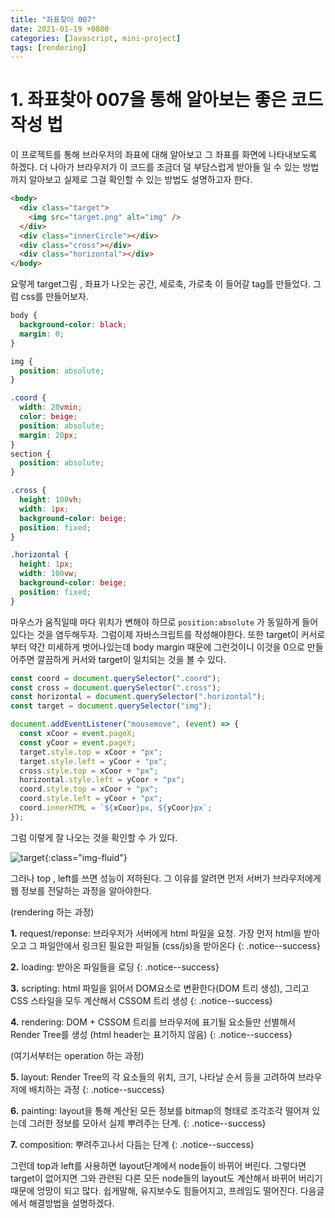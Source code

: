 ```yaml
---
title: "좌표찾아 007"
date: 2021-01-19 +0800
categories: [Javascript, mini-project]
tags: [rendering]
---
```


# 1. 좌표찾아 007을 통해 알아보는 좋은 코드작성 법

이 프로젝트를 통해 브라우저의 좌표에 대해 알아보고 그 좌표를 화면에 나타내보도록 하겠다. 더 나아가 브라우저가 이 코드를 조금더 덜 부담스럽게 받아들 일 수 있는 방법까지 알아보고 실제로 그걸 확인할 수 있는 방법도 설명하고자 한다.

```html
<body>
  <div class="target">
    <img src="target.png" alt="img" />
  </div>
  <div class="innerCircle"></div>
  <div class="cross"></div>
  <div class="horizontal"></div>
</body>
```

요렇게 target그림 , 좌표가 나오는 공간, 세로축, 가로축 이 들어갈 tag를 만들었다. 그럼 css를 만들어보자.

```css
body {
  background-color: black;
  margin: 0;
}

img {
  position: absolute;
}

.coord {
  width: 20vmin;
  color: beige;
  position: absolute;
  margin: 20px;
}
section {
  position: absolute;
}

.cross {
  height: 100vh;
  width: 1px;
  background-color: beige;
  position: fixed;
}

.horizontal {
  height: 1px;
  width: 100vw;
  background-color: beige;
  position: fixed;
}
```

마우스가 움직일때 마다 위치가 변해야 하므로 `position:absolute` 가 동일하게 들어있다는 것을 염두해두자. 그럼이제 자바스크립트를 작성해야한다. 또한 target이 커서로 부터 약간 미세하게 벗어나있는데 body margin 때문에 그런것이니 이것을 0으로 만들어주면 깔끔하게 커서와 target이 일치되는 것을 볼 수 있다.

```javascript
const coord = document.querySelector(".coord");
const cross = document.querySelector(".cross");
const horizontal = document.querySelector(".horizontal");
const target = document.querySelector("img");

document.addEventListener("mousemove", (event) => {
  const xCoor = event.pageX;
  const yCoor = event.pageY;
  target.style.top = xCoor + "px";
  target.style.left = yCoor + "px";
  cross.style.top = xCoor + "px";
  horizontal.style.left = yCoor + "px";
  coord.style.top = xCoor + "px";
  coord.style.left = yCoor + "px";
  coord.innerHTML = `${xCoor}px, ${yCoor}px`;
});
```

그럼 이렇게 잘 나오는 것을 확인할 수 가 있다.

![target](https://yeonghunko.github.io/assets/img/vanila_practice/target.png){:class="img-fluid"}

그러나 top , left를 쓰면 성능이 저하된다. 그 이유를 알려면 먼저 서버가 브라우저에게 웹 정보를 전달하는 과정을 알아야한다.

(rendering 하는 과정)

**1.** request/reponse: 브라우저가 서버에게 html 파일을 요청. 가장 먼저 html을 받아오고 그 파일안에서 링크된 필요한 파일들 (css/js)을 받아온다
{: .notice--success}

**2.** loading: 받아온 파일들을 로딩
{: .notice--success}

**3.** scripting: html 파일을 읽어서 DOM요소로 변환한다(DOM 트리 생성), 그리고 CSS 스타일을 모두 계산해서 CSSOM 트리 생성
{: .notice--success}

**4.** rendering: DOM + CSSOM 트리를 브라우저에 표기될 요소들만 선별해서 Render Tree를 생성 (html header는 표기하지 않음)
{: .notice--success}

(여기서부터는 operation 하는 과정)

**5.** layout: Render Tree의 각 요소들의 위치, 크기, 나타날 순서 등을 고려하여 브라우저에 배치하는 과정
{: .notice--success}

**6.** painting: layout을 통해 계산된 모든 정보를 bitmap의 형태로 조각조각 떨어져 있는데 그러한 정보를 모아서 실제 뿌려주는 단계.
{: .notice--success}

**7.** composition: 뿌려주고나서 다듬는 단계
{: .notice--success}

그런데 top과 left를 사용하면 layout단계에서 node들이 바뀌어 버린다. 그렇다면 target이 없어지면 그와 관련된 다른 모든 node들의 layout도 계산해서 바뀌어 버리기때문에 엉망이 되고 많다. 쉽게말해, 유지보수도 힘들어지고, 프레임도 떨어진다. 다음글에서 해결방법을 설명하겠다.
